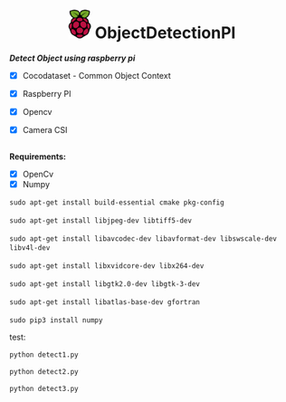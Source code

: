 <h1 align="center"><img src="assets/Raspberry_Pi_Logo.svg" height="auto" width="40"></img> ObjectDetectionPI </h1>





***Detect Object using raspberry pi***

- [X] Cocodataset - Common Object Context
- [X] Raspberry PI
- [X] Opencv
- [X] Camera CSI


##

**Requirements:**

- [x] OpenCv
- [x] Numpy

```
sudo apt-get install build-essential cmake pkg-config

sudo apt-get install libjpeg-dev libtiff5-dev 

sudo apt-get install libavcodec-dev libavformat-dev libswscale-dev libv4l-dev

sudo apt-get install libxvidcore-dev libx264-dev

sudo apt-get install libgtk2.0-dev libgtk-3-dev

sudo apt-get install libatlas-base-dev gfortran

sudo pip3 install numpy
```
test:
```
python detect1.py
```
```
python detect2.py
```
```
python detect3.py
```
